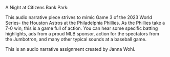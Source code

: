 A Night at Citizens Bank Park:

This audio narrative piece strives to mimic Game 3 of the 2023 World Series- the Houston Astros at the Philadelphia Phillies. As the Phillies take a 7-0 win, this is a game full of action. You can hear some specific batting highlights, ads from a proud MLB sponsor, action for the spectators from the Jumbotron, and many other typical sounds at a baseball game. 

This is an audio narrative assignment created by Janna Wohl.

